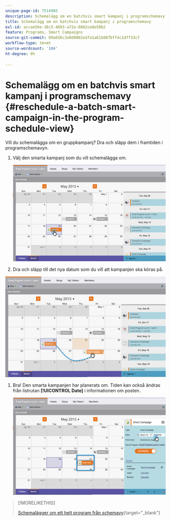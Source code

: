 ```yaml
---
unique-page-id: 7514985
description: Schemalägg om en batchvis smart kampanj i programschemavy - Marketo Docs - produktdokumentation
title: Schemalägg om en batchvis smart kampanj i programschemavy
exl-id: accae56e-36c5-4093-a72e-0882ce8e50b2
feature: Programs, Smart Campaigns
source-git-commit: 09a656c3a0d0002edfa1a61b987bff4c1dff33cf
workflow-type: tm+mt
source-wordcount: '104'
ht-degree: 0%

---
```


# Schemalägg om en batchvis smart kampanj i programschemavy {#reschedule-a-batch-smart-campaign-in-the-program-schedule-view}

Vill du schemalägga om en gruppkampanj? Dra och släpp dem i framtiden i programschemavyn.

1. Välj den smarta kampanj som du vill schemalägga om.

   ![](assets/image2015-5-19-12-3a8-3a28.png)

1. Dra och släpp till det nya datum som du vill att kampanjen ska köras på.

![](assets/image2015-5-19-12-3a12-3a1.png)

1. Bra! Den smarta kampanjen har planerats om. Tiden kan också ändras från listrutan **[!UICONTROL Date]** i informationen om posten.

   ![](assets/image2015-5-19-12-3a15-3a38.png)

>[!MORELIKETHIS]
>
>[Schemalägger om ett helt program från schemavy](/help/marketo/product-docs/core-marketo-concepts/programs/program-schedule-view/rescheduling-an-entire-program-from-the-schedule-view.md){target="_blank"}
